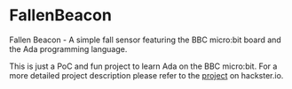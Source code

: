 # FallenBeacon
Fallen Beacon - A simple fall sensor featuring the BBC micro:bit board and the Ada programming language.

This is just a PoC and fun project to learn Ada on the BBC micro:bit.
For a more detailed project description please refer to the 
[project](https://www.hackster.io/mikrocontroller2019/fallen-beacon-38e985 "Project: Fallen Beacon") on hackster.io.
